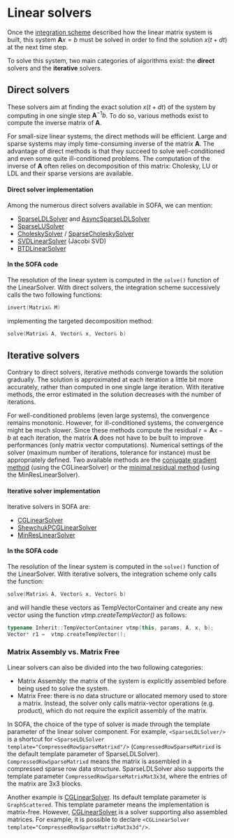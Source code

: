Linear solvers
==============

Once the [integration scheme](./../integration-scheme/) described how the linear matrix system is built, this system $\mathbf{A}x=b$ must be solved in order to find the solution $x(t+dt)$ at the next time step.

To solve this system, two main categories of algorithms exist: the **direct** solvers and the **iterative** solvers.

Direct solvers
--------------

These solvers aim at finding the exact solution $x(t+dt)$ of the system by computing in one single step $\mathbf{A}^{-1}b$. To do so, various methods exist to compute the inverse matrix of $\mathbf{A}$.

For small-size linear systems, the direct methods will be efficient. Large and sparse systems may imply time-consuming inverse of the matrix $\mathbf{A}$. The advantage of direct methods is that they succeed to solve well-conditioned and even some quite ill-conditioned problems. The computation of the inverse of $\mathbf{A}$ often relies on decomposition of this matrix: Cholesky, LU or LDL and their sparse versions are available.


#### Direct solver implementation

Among the numerous direct solvers available in SOFA, we can mention:

- [SparseLDLSolver](../../../components/linearsolver/direct/sparseldlsolver/) and [AsyncSparseLDLSolver](../../../components/linearsolver/direct/asyncsparseldlsolver//)
- [SparseLUSolver](../../../components/linearsolver/direct/sparselusolver/)
- [CholeskySolver](../../../components/linearsolver/direct/choleskysolver/) / [SparseCholeskySolver](../../../components/linearsolver/direct/sparsecholeskysolver/)
- [SVDLinearSolver](../../../components/linearsolver/direct/svdlinearsolver) (Jacobi SVD)
- [BTDLinearSolver](../../../components/linearsolver/direct/btdlinearsolver)



#### In the SOFA code


The resolution of the linear system is computed in the `solve()` function of the LinearSolver. With direct solvers, the integration scheme successively calls the two following functions:

``` cpp
invert(Matrix& M)
```
implementing the targeted decomposition method:
``` cpp
solve(Matrix& A, Vector& x, Vector& b)
```



Iterative solvers
-----------------

Contrary to direct solvers, iterative methods converge towards the solution gradually. The solution is approximated at each iteration a little bit more accurately, rather than computed in one single large iteration. With iterative methods, the error estimated in the solution decreases with the number of iterations.

For well-conditioned problems (even large systems), the convergence remains monotonic. However, for ill-conditioned systems, the convergence might be much slower. Since these methods compute the residual $r=\mathbf{A}x-b$ at each iteration, the matrix $\mathbf{A}$ does not have to be built to improve performances (only matrix vector computations). Numerical settings of the solver (maximum number of iterations, tolerance for instance) must be appropriately defined. Two available methods are the [conjugate gradient method](http://en.wikipedia.org/wiki/Conjugate_gradient_method) (using the CGLinearSolver) or the [minimal residual method](http://en.wikipedia.org/wiki/Generalized_minimal_residual_method) (using the MinResLinearSolver).


#### Iterative solver implementation

Iterative solvers in SOFA are:

- [CGLinearSolver](../../../components/linearsolver/iterative/cglinearsolver/)
- [ShewchukPCGLinearSolver](../../../components/linearsolver/iterative/preconditioned-cg/)
- [MinResLinearSolver](../../../components/linearsolver/iterative/minreslinearsolver/)


#### In the SOFA code


The resolution of the linear system is computed in the `solve()` function of the LinearSolver. With iterative solvers, the integration scheme only calls the function:

``` cpp
solve(Matrix& A, Vector& x, Vector& b)
```
and will handle these vectors as TempVectorContainer and create any new vector using the function *vtmp.createTempVector()* as follows:
``` cpp
typename Inherit::TempVectorContainer vtmp(this, params, A, x, b);
Vector* r1 =  vtmp.createTempVector();
```


### Matrix Assembly vs. Matrix Free

Linear solvers can also be divided into the two following categories:

- Matrix Assembly: the matrix of the system is explicitly assembled before being used to solve the system.
- Matrix Free: there is no data structure or allocated memory used to store a matrix.
Instead, the solver only calls matrix-vector operations (e.g. product), which do not require the explicit assembly of the matrix.

In SOFA, the choice of the type of solver is made through the template parameter of the linear solver component.
For example, `<SparseLDLSolver/>` is a shortcut for `<SparseLDLSolver template="CompressedRowSparseMatrixd"/>` (`CompressedRowSparseMatrixd` is the default template parameter of SparseLDLSolver).
`CompressedRowSparseMatrixd` means the matrix is assembled in a compressed sparse row data structure.
SparseLDLSolver also supports the template parameter `CompressedRowSparseMatrixMat3x3d`, where the entries of the matrix are 3x3 blocks.

Another example is [CGLinearSolver](../../../components/linearsolver/iterative/cglinearsolver/).
Its default template parameter is `GraphScattered`.
This template parameter means the implementation is matrix-free.
However, [CGLinearSolver](../../../components/linearsolver/iterative/cglinearsolver/) is a solver supporting also assembled matrices.
For example, it is possible to declare `<CGLinearSolver template="CompressedRowSparseMatrixMat3x3d"/>`.
